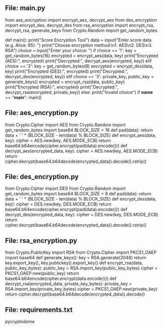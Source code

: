 ## File: main.py

from aes_encryption import encrypt_aes, decrypt_aes
from des_encryption import encrypt_des, decrypt_des
from rsa_encryption import encrypt_rsa, decrypt_rsa, generate_keys
from Crypto.Random import get_random_bytes

def main():
 print("Score Encryption Tool")
 data = input("Enter score data (e.g. Alice: 95): ")
 print("Choose encryption method:\n1. AES\n2. DES\n3. RSA")
 choice = input("Enter your choice: ")
 if choice == '1':
 key = get_random_bytes(16)
 encrypted = encrypt_aes(data, key)
 print("Encrypted (AES):", encrypted)
 print("Decrypted:", decrypt_aes(encrypted, key))
 elif choice == '2':
 key = get_random_bytes(8)
 encrypted = encrypt_des(data, key)
 print("Encrypted (DES):", encrypted)
 print("Decrypted:", decrypt_des(encrypted, key))
 elif choice == '3':
 private_key, public_key = generate_keys()
 encrypted = encrypt_rsa(data, public_key)
 print("Encrypted (RSA):", encrypted)
 print("Decrypted:", decrypt_rsa(encrypted, private_key))
 else:
 print("Invalid choice")
if __name__ == "__main__":
 main()


## File: aes_encryption.py

from Crypto.Cipher import AES
from Crypto.Random import get_random_bytes
import base64
BLOCK_SIZE = 16
def pad(data):
 return data + ' ' * (BLOCK_SIZE - len(data) % BLOCK_SIZE)
def encrypt_aes(data, key):
 cipher = AES.new(key, AES.MODE_ECB)
 return base64.b64encode(cipher.encrypt(pad(data).encode()))
 def decrypt_aes(encrypted_data, key):
 cipher = AES.new(key, AES.MODE_ECB)
 return cipher.decrypt(base64.b64decode(encrypted_data)).decode().rstrip()


## File: des_encryption.py

from Crypto.Cipher import DES
from Crypto.Random import get_random_bytes
import base64
BLOCK_SIZE = 8
def pad(data):
 return data + ' ' * (BLOCK_SIZE - len(data) % BLOCK_SIZE)
def encrypt_des(data, key):
 cipher = DES.new(key, DES.MODE_ECB)
 return base64.b64encode(cipher.encrypt(pad(data).encode()))
def decrypt_des(encrypted_data, key):
 cipher = DES.new(key, DES.MODE_ECB)
 return cipher.decrypt(base64.b64decode(encrypted_data)).decode().rstrip()


## File: rsa_encryption.py

from Crypto.PublicKey import RSA
from Crypto.Cipher import PKCS1_OAEP
import base64
def generate_keys():
 key = RSA.generate(2048)
 return key.export_key(), key.publickey().export_key()
def encrypt_rsa(data, public_key_bytes):
 public_key = RSA.import_key(public_key_bytes)
 cipher = PKCS1_OAEP.new(public_key)
 return base64.b64encode(cipher.encrypt(data.encode()))
def decrypt_rsa(encrypted_data, private_key_bytes):
 private_key = RSA.import_key(private_key_bytes)
 cipher = PKCS1_OAEP.new(private_key)
 return cipher.decrypt(base64.b64decode(encrypted_data)).decode()


## File: requirements.txt

pycryptodome
